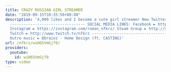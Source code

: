 ```yaml
---
title: CRAZY RUSSIAN GIRL STREAMER
date: "2019-09-15T10:35:56+08:00"
description: '4,000 likes and I become a cute girl streamer New Twitter ► https://twitter.com/NFKRZAlt
  --------------------------------- SOCIAL MEDIA LINKS: Facebook ► https://www.facebook.com/NFKRZ1
  Instagram ► https://instagram.com/roman_nfkrz/ Steam Group ► http://steamcommunity.com/groups/nfkrzgroup
  Twitch ► http://www.twitch.tv/nfkrz --------------------------------- Music: ---------------------------------
  Outro music ► Bbrainz - Home Design (ft. CASTING)'
url: /nfkrz/wiH65VmGjf0/
providers:
  youtube:
    id: wiH65VmGjf0
type: video
---
```

